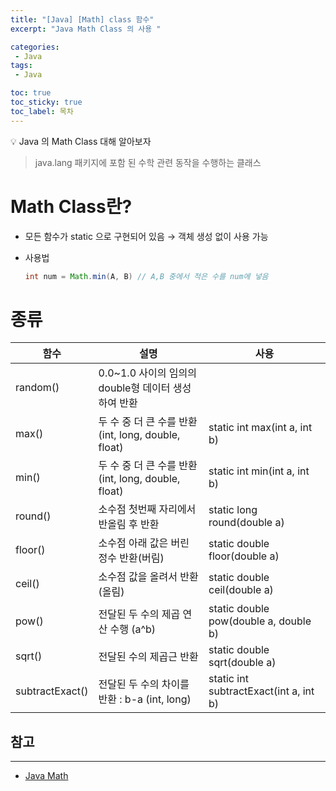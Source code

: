 ```yaml
---
title: "[Java] [Math] class 함수"
excerpt: "Java Math Class 의 사용 "

categories:
 - Java
tags:
 - Java

toc: true
toc_sticky: true
toc_label: 목차
---
```

<aside>
💡 Java 의 Math Class 대해 알아보자
</aside>

> java.lang 패키지에 포함 된 수학 관련 동작을 수행하는 클래스


# Math Class란?

- 모든 함수가 static 으로 구현되어 있음 → 객체 생성 없이 사용 가능
- 사용법

    ```java
    int num = Math.min(A, B) // A,B 중에서 적은 수를 num에 넣음
    ```
# 종류

| 함수 | 설명 | 사용 |
| --- | --- | --- |
| random() | 0.0~1.0 사이의 임의의 double형 데이터 생성하여 반환 |  |
| max() | 두 수 중 더 큰 수를 반환 (int, long, double, float) | static int max(int a, int b) |
| min() | 두 수 중 더 큰 수를 반환 (int, long, double, float) | static int min(int a, int b) |
| round() | 소수점 첫번째 자리에서 반올림 후 반환 | static long round(double a) |
| floor() | 소수점 아래 값은 버린 정수 반환(버림) | static double floor(double a) |
| ceil() | 소수점 값을 올려서 반환 (올림) | static double ceil(double a) |
| pow() | 전달된 두 수의 제곱 연산 수행 (a^b) | static double pow(double a, double b) |
| sqrt() | 전달된 수의 제곱근 반환 | static double sqrt(double a) |
| subtractExact() | 전달된 두 수의 차이를 반환 : b-a (int, long) | static int subtractExact(int a, int b) |


## 참고

---

- [Java Math](https://velog.io/@chosj1526/JAVA-Math-class-%EC%88%98%ED%95%99%EA%B4%80%EB%A0%A8-%EC%B2%98%EB%A6%AC-%ED%81%B4%EB%9E%98%EC%8A%A4)